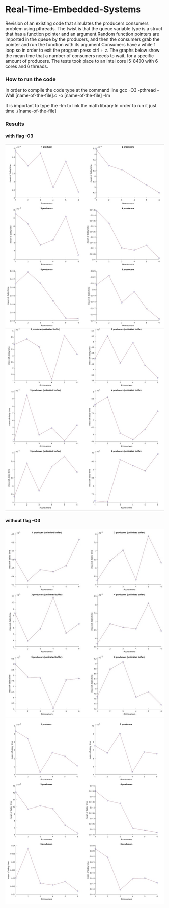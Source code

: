 # Real-Time-Embedded-Systems
Revision of an existing code that simulates the producers consumers problem using pthreads. The twist is that the queue variable type is a struct that has a function pointer and an argument.Random function pointers are imported in the queue by the producers, and then the consumers grab the pointer and run the function with its argument.Consumers have a while 1 loop so in order to exit the program press ctrl + z. The graphs below show the mean time that a number of consumers needs to wait, for a specific amount of producers. The tests took place to an intel core i5-8400 with 6 cores and 6 threads.   

### How to run the code
In order to compile the code type at the command line gcc -O3 -pthread -Wall [name-of-the-file].c -o [name-of-the-file] -lm
   
It is important to type the -lm to link the math library.In order to run it just time ./[name-of-the-file]


### Results
#### with flag -O3
![limited_buffer](https://github.com/doinakis/Real-Time-Embedded-Systems/blob/master/github_limited_opt.jpg)
![unlimited_buffer](https://github.com/doinakis/Real-Time-Embedded-Systems/blob/master/github_unlimited_opt.jpg)
#### without flag -O3
![unlimited_buffer](https://github.com/doinakis/Real-Time-Embedded-Systems/blob/master/github_unlimited.jpg)
![limited_buffer](https://github.com/doinakis/Real-Time-Embedded-Systems/blob/master/github_limited.jpg)
